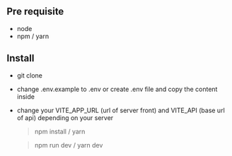 
## Pre requisite

- node
- npm / yarn

## Install
- git clone
- change .env.example to .env or create .env file and copy the content inside
- change your VITE_APP_URL (url of server front) and VITE_API (base url of api) depending on your server

    > npm install / yarn

    > npm run dev / yarn dev





